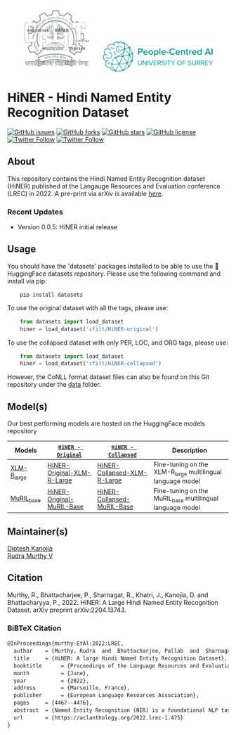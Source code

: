 <p align="center"><img src="cfilt-dark-vec.png" alt="Computation for Indian Language Technology Logo" width="150" height="150"/>&nbsp;&nbsp;&nbsp;&nbsp;&nbsp;&nbsp;&nbsp;&nbsp;<img src="aisurrey.svg" alt="Surrey Institute for People-Centred AI Logo" width="250"/></p>

# HiNER - Hindi Named Entity Recognition Dataset

[![GitHub issues](https://img.shields.io/github/issues/cfiltnlp/HiNER?style=flat-square)](https://github.com/cfiltnlp/HiNER/issues)
[![GitHub forks](https://img.shields.io/github/forks/cfiltnlp/HiNER?style=flat-square)](https://github.com/cfiltnlp/HiNER/network)
[![GitHub stars](https://img.shields.io/github/stars/cfiltnlp/HiNER?style=flat-square)](https://github.com/cfiltnlp/HiNER/stargazers)
[![GitHub license](https://img.shields.io/github/license/cfiltnlp/HiNER?style=flat-square)](https://github.com/cfiltnlp/HiNER/blob/main/LICENSE)
[![Twitter Follow](https://img.shields.io/twitter/follow/cfiltnlp?color=1DA1F2&logo=twitter&style=flat-square)](https://twitter.com/cfiltnlp)
[![Twitter Follow](https://img.shields.io/twitter/follow/PeopleCentredAI?color=1DA1F2&logo=twitter&style=flat-square)](https://twitter.com/PeopleCentredAI)

## About

This repository contains the Hindi Named Entity Recognition dataset (HiNER) published at the Langauge Resources and Evaluation conference (LREC) in 2022. A pre-print via arXiv is available [here](https://arxiv.org/abs/2204.13743).

### Recent Updates
* Version 0.0.5: HiNER initial release

## Usage

You should have the 'datasets' packages installed to be able to use the :rocket: HuggingFace datasets repository. Please use the following command and install via pip:

```code
    pip install datasets
```

To use the original dataset with all the tags, please use:<br/>

```python
    from datasets import load_dataset
    hiner = load_dataset('cfilt/HiNER-original')
```

To use the collapsed dataset with only PER, LOC, and ORG tags, please use:<br/>

```python
    from datasets import load_dataset
    hiner = load_dataset('cfilt/HiNER-collapsed')
```
However, the CoNLL format dataset files can also be found on this Git repository under the [data](data/) folder.

## Model(s)

Our best performing models are hosted on the HuggingFace models repository

| Models | [`HiNER - Original`](https://huggingface.co/datasets/cfilt/HiNER-original) | [`HiNER - Collapsed`](https://huggingface.co/datasets/cfilt/HiNER-collapsed) | Description |
| --- | --- | --- | --- |
| [XLM-R<sub>large</sub>](https://huggingface.co/xlm-roberta-large) | [HiNER-Original-XLM-R-Large](https://huggingface.co/cfilt/HiNER-original-xlm-roberta-large)  | [HiNER-Collapsed-XLM-R-Large](https://huggingface.co/cfilt/HiNER-collapsed-xlm-roberta-large) | Fine-tuning on the XLM-R<sub>large</sub> multilingual language model |
| [MuRIL<sub>base</sub>](https://huggingface.co/google/muril-base-cased) | [HiNER-Original-MuRIL-Base](https://huggingface.co/cfilt/HiNER-original-muril-base-cased) | [HiNER-Collapsed-MuRIL-Base](https://huggingface.co/cfilt/HiNER-collapsed-muril-base-cased) | Fine-tuning on the MuRIL<sub>base</sub> multilingual language model |


## Maintainer(s)

[Diptesh Kanojia](https://dipteshkanojia.github.io)<br/>
[Rudra Murthy V](https://murthyrudra.github.io/)<br/>

## Citation

Murthy, R., Bhattacharjee, P., Sharnagat, R., Khatri, J., Kanojia, D. and Bhattacharyya, P., 2022. HiNER: A Large Hindi Named Entity Recognition Dataset. arXiv preprint arXiv:2204.13743.

### BiBTeX Citation
```latex
@InProceedings{murthy-EtAl:2022:LREC,
  author    = {Murthy, Rudra  and  Bhattacharjee, Pallab  and  Sharnagat, Rahul  and  Khatri, Jyotsana  and  Kanojia, Diptesh  and  Bhattacharyya, Pushpak},
  title     = {HiNER: A large Hindi Named Entity Recognition Dataset},
  booktitle      = {Proceedings of the Language Resources and Evaluation Conference},
  month          = {June},
  year           = {2022},
  address        = {Marseille, France},
  publisher      = {European Language Resources Association},
  pages     = {4467--4476},
  abstract  = {Named Entity Recognition (NER) is a foundational NLP task that aims to provide class labels like Person, Location, Organisation, Time, and Number to words in free text. Named Entities can also be multi-word expressions where the additional I-O-B annotation information helps label them during the NER annotation process. While English and European languages have considerable annotated data for the NER task, Indian languages lack on that front- both in terms of quantity and following annotation standards. This paper releases a significantly sized standard-abiding Hindi NER dataset containing 109,146 sentences and 2,220,856 tokens, annotated with 11 tags. We discuss the dataset statistics in all their essential detail and provide an in-depth analysis of the NER tag-set used with our data. The statistics of tag-set in our dataset shows a healthy per-tag distribution especially for prominent classes like Person, Location and Organisation. Since the proof of resource-effectiveness is in building models with the resource and testing the model on benchmark data and against the leader-board entries in shared tasks, we do the same with the aforesaid data. We use different language models to perform the sequence labelling task for NER and show the efficacy of our data by performing a comparative evaluation with models trained on another dataset available for the Hindi NER task. Our dataset helps achieve a weighted F1 score of 88.78 with all the tags and 92.22 when we collapse the tag-set, as discussed in the paper. To the best of our knowledge, no available dataset meets the standards of volume (amount) and variability (diversity), as far as Hindi NER is concerned. We fill this gap through this work, which we hope will significantly help NLP for Hindi. We release this dataset with our code and models for further research at https://github.com/cfiltnlp/HiNER},
  url       = {https://aclanthology.org/2022.lrec-1.475}
}
```
